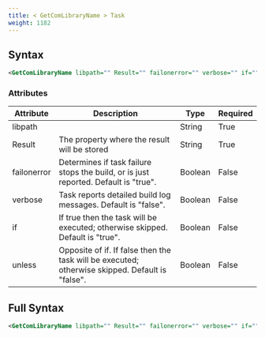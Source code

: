 ```yaml
---
title: < GetComLibraryName > Task
weight: 1182
---
```

## Syntax
```xml
<GetComLibraryName libpath="" Result="" failonerror="" verbose="" if="" unless="" />
```
### Attributes
| Attribute | Description | Type | Required |
| --------- | ----------- | ---- | -------- |
| libpath |  | String | True |
| Result | The property where the result will be stored | String | True |
| failonerror | Determines if task failure stops the build, or is just reported. Default is &quot;true&quot;. | Boolean | False |
| verbose | Task reports detailed build log messages.  Default is &quot;false&quot;. | Boolean | False |
| if | If true then the task will be executed; otherwise skipped. Default is &quot;true&quot;. | Boolean | False |
| unless | Opposite of if.  If false then the task will be executed; otherwise skipped. Default is &quot;false&quot;. | Boolean | False |

## Full Syntax
```xml
<GetComLibraryName libpath="" Result="" failonerror="" verbose="" if="" unless="" />
```
